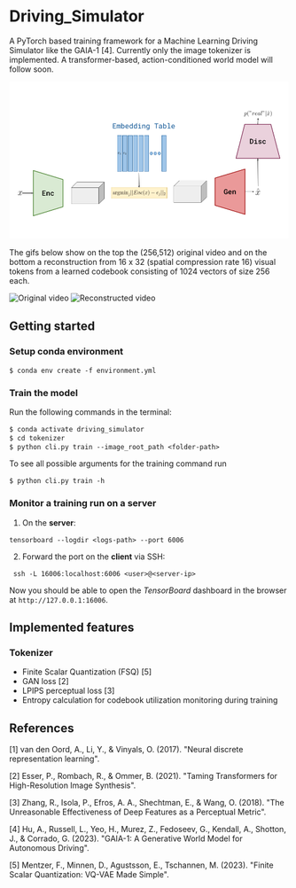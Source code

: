 # Driving_Simulator
A PyTorch based training framework for a Machine Learning Driving Simulator like the GAIA-1 [4]. Currently only the image tokenizer is implemented. A transformer-based, action-conditioned world model will follow soon.

<img src="img/VQ_GAN.png" alt="Architecture">

The gifs below show on the top the (256,512) original video and on the bottom a reconstruction from 16 x 32 (spatial compression rate 16) visual tokens from a learned codebook consisting of 1024 vectors of size 256 each.

![Original video](img/original.gif)
![Reconstructed video](img/reconstructed.gif)

## Getting started

### Setup conda environment

```console
$ conda env create -f environment.yml
```

### Train the model

Run the following commands in the terminal:

```console
$ conda activate driving_simulator
$ cd tokenizer
$ python cli.py train --image_root_path <folder-path>
```

To see all possible arguments for the training command run

```console
$ python cli.py train -h
```

### Monitor a training run on a server

1. On the **server**:

```console
tensorboard --logdir <logs-path> --port 6006
```

2. Forward the port on the **client** via SSH:

```console
 ssh -L 16006:localhost:6006 <user>@<server-ip>
```

Now you should be able to open the *TensorBoard* dashboard in the browser at `http://127.0.0.1:16006`.

## Implemented features

### Tokenizer

* Finite Scalar Quantization (FSQ) [5]
* GAN loss [2]
* LPIPS perceptual loss [3]
* Entropy calculation for codebook utilization monitoring during training

## References

[1] van den Oord, A., Li, Y., & Vinyals, O. (2017). "Neural discrete representation learning".

[2] Esser, P., Rombach, R., & Ommer, B. (2021). "Taming Transformers for High-Resolution Image Synthesis".

[3] Zhang, R., Isola, P., Efros, A. A., Shechtman, E., & Wang, O. (2018). "The Unreasonable Effectiveness of Deep Features as a Perceptual Metric".

[4] Hu, A., Russell, L., Yeo, H., Murez, Z., Fedoseev, G., Kendall, A., Shotton, J., & Corrado, G. (2023). "GAIA-1: A Generative World Model for Autonomous Driving".

[5] Mentzer, F., Minnen, D., Agustsson, E., Tschannen, M. (2023). "Finite Scalar Quantization: VQ-VAE Made Simple".
